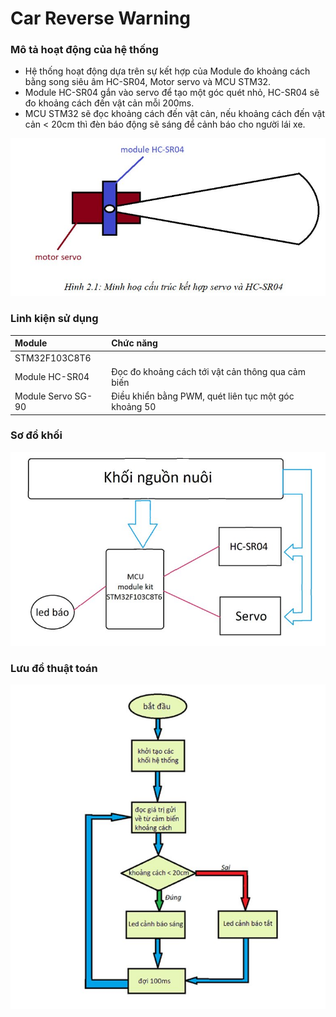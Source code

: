 # Car Reverse Warning

### Mô tả hoạt động của hệ thống
- Hệ thống hoạt động dựa trên sự kết hợp của Module đo khoảng cách bằng song siêu âm HC-SR04, Motor servo và MCU STM32.
- Module HC-SR04 gắn vào servo để tạo một góc quét nhỏ, HC-SR04 sẽ đo khoảng cách đến vật cản mỗi 200ms.
- MCU STM32 sẽ đọc khoảng cách đến vật cản, nếu khoảng cách đến vật cản < 20cm thì đèn báo động sẽ sáng để cảnh báo cho người lái xe.

![mo_ta](doc/mo-ta.jpg)

### Linh kiện sử dụng 

| **Module** | **Chức năng** |
|:------|:-----|
| STM32F103C8T6 |  |
| Module HC-SR04 | Đọc đo khoảng cách tới vật cản thông qua cảm biến |
| Module Servo SG-90 | Điều khiển bằng PWM, quét liên tục một góc khoảng 50 |

### Sơ đồ khối

![so_do_khoi](doc/so-do-khoi.jpg)

### Lưu đồ thuật toán

![luu_do](doc/luu-do.jpg)


